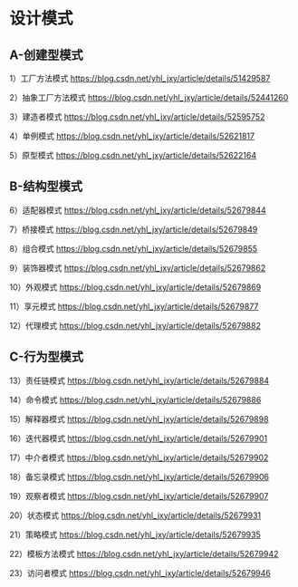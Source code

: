 # 设计模式

## A-创建型模式

1）工厂方法模式
https://blog.csdn.net/yhl_jxy/article/details/51429587

2）抽象工厂方法模式
https://blog.csdn.net/yhl_jxy/article/details/52441260

3）建造者模式
https://blog.csdn.net/yhl_jxy/article/details/52595752

4）单例模式
https://blog.csdn.net/yhl_jxy/article/details/52621817

5）原型模式
https://blog.csdn.net/yhl_jxy/article/details/52622164


## B-结构型模式

6）适配器模式
https://blog.csdn.net/yhl_jxy/article/details/52679844

7）桥接模式
https://blog.csdn.net/yhl_jxy/article/details/52679849

8）组合模式
https://blog.csdn.net/yhl_jxy/article/details/52679855

9）装饰器模式
https://blog.csdn.net/yhl_jxy/article/details/52679862

10）外观模式
https://blog.csdn.net/yhl_jxy/article/details/52679869

11）享元模式
https://blog.csdn.net/yhl_jxy/article/details/52679877

12）代理模式
https://blog.csdn.net/yhl_jxy/article/details/52679882

## C-行为型模式
13）责任链模式
https://blog.csdn.net/yhl_jxy/article/details/52679884

14）命令模式
https://blog.csdn.net/yhl_jxy/article/details/52679886

15）解释器模式
https://blog.csdn.net/yhl_jxy/article/details/52679898

16）迭代器模式
https://blog.csdn.net/yhl_jxy/article/details/52679901

17）中介者模式
https://blog.csdn.net/yhl_jxy/article/details/52679902

18）备忘录模式
https://blog.csdn.net/yhl_jxy/article/details/52679906

19）观察者模式
https://blog.csdn.net/yhl_jxy/article/details/52679907

20）状态模式
https://blog.csdn.net/yhl_jxy/article/details/52679931

21）策略模式
https://blog.csdn.net/yhl_jxy/article/details/52679935

22）模板方法模式
https://blog.csdn.net/yhl_jxy/article/details/52679942

23）访问者模式
https://blog.csdn.net/yhl_jxy/article/details/52679946

